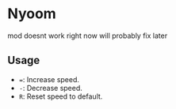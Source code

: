 # Nyoom

mod doesnt work right now will probably fix later

## Usage
- `=`: Increase speed.
- `-`: Decrease speed.
- `R`: Reset speed to default.

